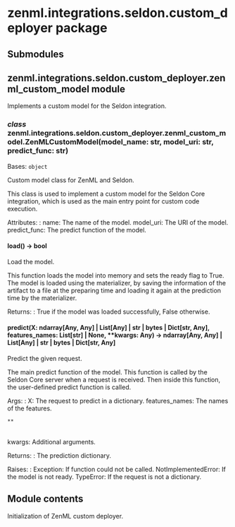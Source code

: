 # zenml.integrations.seldon.custom_deployer package

## Submodules

## zenml.integrations.seldon.custom_deployer.zenml_custom_model module

Implements a custom model for the Seldon integration.

### *class* zenml.integrations.seldon.custom_deployer.zenml_custom_model.ZenMLCustomModel(model_name: str, model_uri: str, predict_func: str)

Bases: `object`

Custom model class for ZenML and Seldon.

This class is used to implement a custom model for the Seldon Core integration,
which is used as the main entry point for custom code execution.

Attributes:
: name: The name of the model.
  model_uri: The URI of the model.
  predict_func: The predict function of the model.

#### load() → bool

Load the model.

This function loads the model into memory and sets the ready flag to True.
The model is loaded using the materializer, by saving the information of
the artifact to a file at the preparing time and loading it again at the
prediction time by the materializer.

Returns:
: True if the model was loaded successfully, False otherwise.

#### predict(X: ndarray[Any, Any] | List[Any] | str | bytes | Dict[str, Any], features_names: List[str] | None, \*\*kwargs: Any) → ndarray[Any, Any] | List[Any] | str | bytes | Dict[str, Any]

Predict the given request.

The main predict function of the model. This function is called by the
Seldon Core server when a request is received. Then inside this function,
the user-defined predict function is called.

Args:
: X: The request to predict in a dictionary.
  features_names: The names of the features.
  <br/>
  ```
  **
  ```
  <br/>
  kwargs: Additional arguments.

Returns:
: The prediction dictionary.

Raises:
: Exception: If function could not be called.
  NotImplementedError: If the model is not ready.
  TypeError: If the request is not a dictionary.

## Module contents

Initialization of ZenML custom deployer.
